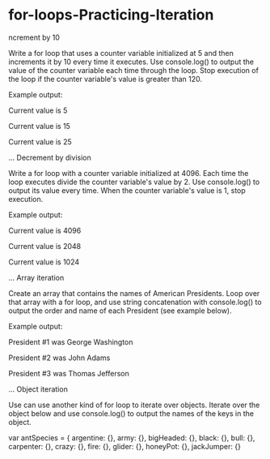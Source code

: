 # for-loops-Practicing-Iteration

ncrement by 10

Write a for loop that uses a counter variable initialized at 5 and then increments it by 10 every time it executes. Use console.log() to output the value of the counter variable each time through the loop. Stop execution of the loop if the counter variable's value is greater than 120.

Example output:

Current value is 5

Current value is 15

Current value is 25

...
Decrement by division

Write a for loop with a counter variable initialized at 4096. Each time the loop executes divide the counter variable's value by 2. Use console.log() to output its value every time. When the counter variable's value is 1, stop execution.

Example output:

Current value is 4096

Current value is 2048

Current value is 1024

...
Array iteration

Create an array that contains the names of American Presidents. Loop over that array with a for loop, and use string concatenation with console.log() to output the order and name of each President (see example below).

Example output:

President #1 was George Washington

President #2 was John Adams

President #3 was Thomas Jefferson

...
Object iteration

Use can use another kind of for loop to iterate over objects. Iterate over the object below and use console.log() to output the names of the keys in the object.

var antSpecies = {
  argentine: {},
  army: {},
  bigHeaded: {},
  black: {},
  bull: {},
  carpenter: {},
  crazy: {},
  fire: {},
  glider: {},
  honeyPot: {},
  jackJumper: {}
